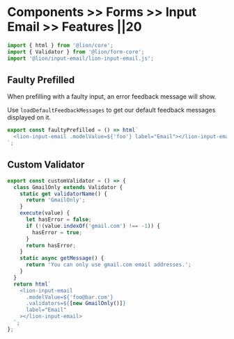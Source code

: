 # Components >> Forms >> Input Email >> Features ||20

```js script
import { html } from '@lion/core';
import { Validator } from '@lion/form-core';
import '@lion/input-email/lion-input-email.js';
```

## Faulty Prefilled

When prefilling with a faulty input, an error feedback message will show.

Use `loadDefaultFeedbackMessages` to get our default feedback messages displayed on it.

```js preview-story
export const faultyPrefilled = () => html`
  <lion-input-email .modelValue=${'foo'} label="Email"></lion-input-email>
`;
```

## Custom Validator

```js preview-story
export const customValidator = () => {
  class GmailOnly extends Validator {
    static get validatorName() {
      return 'GmailOnly';
    }
    execute(value) {
      let hasError = false;
      if (!(value.indexOf('gmail.com') !== -1)) {
        hasError = true;
      }
      return hasError;
    }
    static async getMessage() {
      return 'You can only use gmail.com email addresses.';
    }
  }
  return html`
    <lion-input-email
      .modelValue=${'foo@bar.com'}
      .validators=${[new GmailOnly()]}
      label="Email"
    ></lion-input-email>
  `;
};
```
